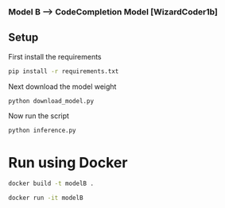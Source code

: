 ### Model B --> CodeCompletion Model [WizardCoder1b]

## Setup



First install the requirements
```sh
pip install -r requirements.txt
```

Next download the model weight 

```sh
python download_model.py
```

Now run the script

```sh
python inference.py
```

# Run using Docker

```sh
docker build -t modelB .
```

```sh
docker run -it modelB
```

